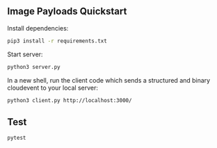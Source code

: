 ## Image Payloads Quickstart

Install dependencies:

```sh
pip3 install -r requirements.txt
```

Start server:

```sh
python3 server.py
```

In a new shell, run the client code which sends a structured and binary
cloudevent to your local server:

```sh
python3 client.py http://localhost:3000/
```

## Test

```sh
pytest
```
